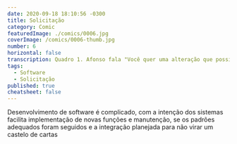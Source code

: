 ```yaml
---
date: 2020-09-18 18:10:56 -0300
title: Solicitação
category: Comic
featuredImage: ./comics/0006.jpg
coverImage: /comics/0006-thumb.jpg
number: 6
horizontal: false
transcription: Quadro 1. Afonso fala "Você quer uma alteração que possivelmente vai quebrar tudo que fizemos até agora?". Quadro 2. Msone e Sophie assistem de longe esperando a resposta. Quadro 3. Msone e Sophie chocadas Afonso fala "Claro! Sem problema nenhum".
tags:
  - Software
  - Solicitação
published: true
cheatsheet: false
---
```


Desenvolvimento de software é complicado, com a intenção dos sistemas facilita implementação de novas funções e manutenção, se os padrões adequados foram seguidos e a integração planejada para não virar um castelo de cartas

